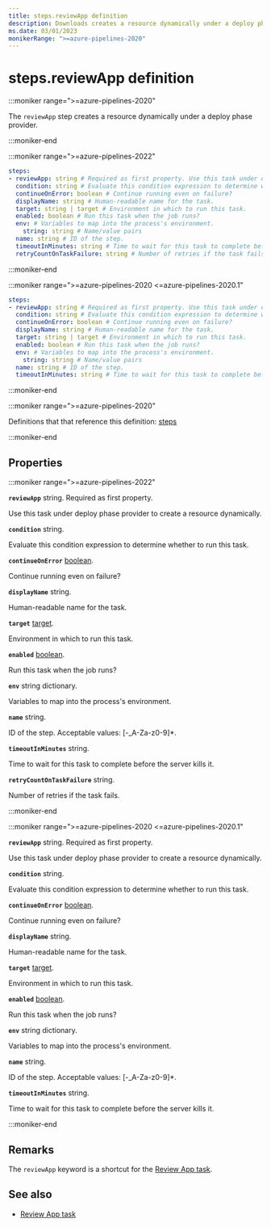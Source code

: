 ```yaml
---
title: steps.reviewApp definition
description: Downloads creates a resource dynamically under a deploy phase provider.
ms.date: 03/01/2023
monikerRange: ">=azure-pipelines-2020"
---
```


# steps.reviewApp definition

<!-- :::description::: -->
:::moniker range=">=azure-pipelines-2020"

<!-- :::editable-content name="description"::: -->
The `reviewApp` step creates a resource dynamically under a deploy phase provider.
<!-- :::editable-content-end::: -->

:::moniker-end
<!-- :::description-end::: -->

<!-- :::syntax::: -->
:::moniker range=">=azure-pipelines-2022"

```yaml
steps:
- reviewApp: string # Required as first property. Use this task under deploy phase provider to create a resource dynamically.
  condition: string # Evaluate this condition expression to determine whether to run this task.
  continueOnError: boolean # Continue running even on failure?
  displayName: string # Human-readable name for the task.
  target: string | target # Environment in which to run this task.
  enabled: boolean # Run this task when the job runs?
  env: # Variables to map into the process's environment.
    string: string # Name/value pairs
  name: string # ID of the step.
  timeoutInMinutes: string # Time to wait for this task to complete before the server kills it.
  retryCountOnTaskFailure: string # Number of retries if the task fails.
```

:::moniker-end

:::moniker range=">=azure-pipelines-2020 <=azure-pipelines-2020.1"

```yaml
steps:
- reviewApp: string # Required as first property. Use this task under deploy phase provider to create a resource dynamically.
  condition: string # Evaluate this condition expression to determine whether to run this task.
  continueOnError: boolean # Continue running even on failure?
  displayName: string # Human-readable name for the task.
  target: string | target # Environment in which to run this task.
  enabled: boolean # Run this task when the job runs?
  env: # Variables to map into the process's environment.
    string: string # Name/value pairs
  name: string # ID of the step.
  timeoutInMinutes: string # Time to wait for this task to complete before the server kills it.
```

:::moniker-end
<!-- :::syntax-end::: -->

<!-- :::parents::: -->
:::moniker range=">=azure-pipelines-2020"

Definitions that that reference this definition: [steps](steps.md)

:::moniker-end
<!-- :::parents-end::: -->

## Properties

<!-- :::properties::: -->
:::moniker range=">=azure-pipelines-2022"

<!-- :::item name="reviewApp"::: -->
**`reviewApp`** string. Required as first property.<br>
<!-- :::editable-content name="propDescription"::: -->
Use this task under deploy phase provider to create a resource dynamically.
<!-- :::editable-content-end::: -->
<!-- :::item-end::: -->
<!-- :::item name="condition"::: -->
**`condition`** string.<br>
<!-- :::editable-content name="propDescription"::: -->
Evaluate this condition expression to determine whether to run this task.
<!-- :::editable-content-end::: -->
<!-- :::item-end::: -->
<!-- :::item name="continueOnError"::: -->
**`continueOnError`** [boolean](boolean.md).<br>
<!-- :::editable-content name="propDescription"::: -->
Continue running even on failure?
<!-- :::editable-content-end::: -->
<!-- :::item-end::: -->
<!-- :::item name="displayName"::: -->
**`displayName`** string.<br>
<!-- :::editable-content name="propDescription"::: -->
Human-readable name for the task.
<!-- :::editable-content-end::: -->
<!-- :::item-end::: -->
<!-- :::item name="target"::: -->
**`target`** [target](target.md).<br>
<!-- :::editable-content name="propDescription"::: -->
Environment in which to run this task.
<!-- :::editable-content-end::: -->
<!-- :::item-end::: -->
<!-- :::item name="enabled"::: -->
**`enabled`** [boolean](boolean.md).<br>
<!-- :::editable-content name="propDescription"::: -->
Run this task when the job runs?
<!-- :::editable-content-end::: -->
<!-- :::item-end::: -->
<!-- :::item name="env"::: -->
**`env`** string dictionary.<br>
<!-- :::editable-content name="propDescription"::: -->
Variables to map into the process's environment.
<!-- :::editable-content-end::: -->
<!-- :::item-end::: -->
<!-- :::item name="name"::: -->
**`name`** string.<br>
<!-- :::editable-content name="propDescription"::: -->
ID of the step. Acceptable values: [-_A-Za-z0-9]*.
<!-- :::editable-content-end::: -->
<!-- :::item-end::: -->
<!-- :::item name="timeoutInMinutes"::: -->
**`timeoutInMinutes`** string.<br>
<!-- :::editable-content name="propDescription"::: -->
Time to wait for this task to complete before the server kills it.
<!-- :::editable-content-end::: -->
<!-- :::item-end::: -->
<!-- :::item name="retryCountOnTaskFailure"::: -->
**`retryCountOnTaskFailure`** string.<br>
<!-- :::editable-content name="propDescription"::: -->
Number of retries if the task fails.
<!-- :::editable-content-end::: -->
<!-- :::item-end::: -->

:::moniker-end

:::moniker range=">=azure-pipelines-2020 <=azure-pipelines-2020.1"

<!-- :::item name="reviewApp"::: -->
**`reviewApp`** string. Required as first property.<br>
<!-- :::editable-content name="propDescription"::: -->
Use this task under deploy phase provider to create a resource dynamically.
<!-- :::editable-content-end::: -->
<!-- :::item-end::: -->
<!-- :::item name="condition"::: -->
**`condition`** string.<br>
<!-- :::editable-content name="propDescription"::: -->
Evaluate this condition expression to determine whether to run this task.
<!-- :::editable-content-end::: -->
<!-- :::item-end::: -->
<!-- :::item name="continueOnError"::: -->
**`continueOnError`** [boolean](boolean.md).<br>
<!-- :::editable-content name="propDescription"::: -->
Continue running even on failure?
<!-- :::editable-content-end::: -->
<!-- :::item-end::: -->
<!-- :::item name="displayName"::: -->
**`displayName`** string.<br>
<!-- :::editable-content name="propDescription"::: -->
Human-readable name for the task.
<!-- :::editable-content-end::: -->
<!-- :::item-end::: -->
<!-- :::item name="target"::: -->
**`target`** [target](target.md).<br>
<!-- :::editable-content name="propDescription"::: -->
Environment in which to run this task.
<!-- :::editable-content-end::: -->
<!-- :::item-end::: -->
<!-- :::item name="enabled"::: -->
**`enabled`** [boolean](boolean.md).<br>
<!-- :::editable-content name="propDescription"::: -->
Run this task when the job runs?
<!-- :::editable-content-end::: -->
<!-- :::item-end::: -->
<!-- :::item name="env"::: -->
**`env`** string dictionary.<br>
<!-- :::editable-content name="propDescription"::: -->
Variables to map into the process's environment.
<!-- :::editable-content-end::: -->
<!-- :::item-end::: -->
<!-- :::item name="name"::: -->
**`name`** string.<br>
<!-- :::editable-content name="propDescription"::: -->
ID of the step. Acceptable values: [-_A-Za-z0-9]*.
<!-- :::editable-content-end::: -->
<!-- :::item-end::: -->
<!-- :::item name="timeoutInMinutes"::: -->
**`timeoutInMinutes`** string.<br>
<!-- :::editable-content name="propDescription"::: -->
Time to wait for this task to complete before the server kills it.
<!-- :::editable-content-end::: -->
<!-- :::item-end::: -->

:::moniker-end
<!-- :::properties-end::: -->

<!-- :::remarks::: -->
<!-- :::editable-content name="remarks"::: -->
## Remarks

The `reviewApp` keyword is a shortcut for the [Review App task](/azure/devops/pipelines/tasks/reference/review-app-v0).
<!-- :::editable-content-end::: -->
<!-- :::remarks-end::: -->

<!-- :::examples::: -->
<!-- :::editable-content name="examples"::: -->
<!-- :::editable-content-end::: -->
<!-- :::examples-end::: -->

<!-- :::see-also::: -->
<!-- :::editable-content name="seeAlso"::: -->
## See also

- [Review App task](/azure/devops/pipelines/tasks/reference/review-app-v0)
<!-- :::editable-content-end::: -->
<!-- :::see-also-end::: -->